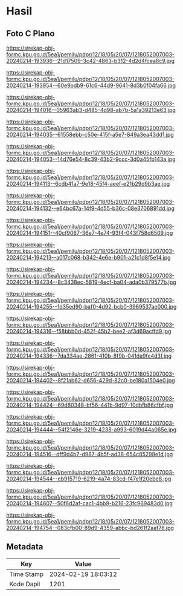 # Hasil

## Foto C Plano

https://sirekap-obj-formc.kpu.go.id/5ea1/pemilu/pdpr/12/18/05/20/07/1218052007003-20240214-193936--21d17509-3c42-4863-b312-4d2d4fcea8c9.jpg

https://sirekap-obj-formc.kpu.go.id/5ea1/pemilu/pdpr/12/18/05/20/07/1218052007003-20240214-193954--60e9bdb9-61c6-44d9-9641-8d3b0f04fa66.jpg

https://sirekap-obj-formc.kpu.go.id/5ea1/pemilu/pdpr/12/18/05/20/07/1218052007003-20240214-194016--05963ab3-d485-4d98-ab7b-5a1a39213e63.jpg

https://sirekap-obj-formc.kpu.go.id/5ea1/pemilu/pdpr/12/18/05/20/07/1218052007003-20240214-194035--61558ebb-c50e-415f-a5e7-849a3ea43dd1.jpg

https://sirekap-obj-formc.kpu.go.id/5ea1/pemilu/pdpr/12/18/05/20/07/1218052007003-20240214-194053--14d76e54-8c39-43b2-9ccc-3d0a45fb143a.jpg

https://sirekap-obj-formc.kpu.go.id/5ea1/pemilu/pdpr/12/18/05/20/07/1218052007003-20240214-194113--6cdb41a7-9e18-45f4-aeef-e21b29d9b3ae.jpg

https://sirekap-obj-formc.kpu.go.id/5ea1/pemilu/pdpr/12/18/05/20/07/1218052007003-20240214-194132--e64bc67a-14f9-4d55-b36c-08e3706891dd.jpg

https://sirekap-obj-formc.kpu.go.id/5ea1/pemilu/pdpr/12/18/05/20/07/1218052007003-20240214-194151--40cf9067-36e7-4e74-93f4-043f758d6509.jpg

https://sirekap-obj-formc.kpu.go.id/5ea1/pemilu/pdpr/12/18/05/20/07/1218052007003-20240214-194213--a017c068-b342-4e6e-b901-a21c1d8f5e14.jpg

https://sirekap-obj-formc.kpu.go.id/5ea1/pemilu/pdpr/12/18/05/20/07/1218052007003-20240214-194234--8c3438ec-5819-4ecf-ba04-ada0b379577b.jpg

https://sirekap-obj-formc.kpu.go.id/5ea1/pemilu/pdpr/12/18/05/20/07/1218052007003-20240214-194255--1d35ed90-baf0-4d92-bcb0-3969537ae000.jpg

https://sirekap-obj-formc.kpu.go.id/5ea1/pemilu/pdpr/12/18/05/20/07/1218052007003-20240214-194316--f58bbb0d-452f-45b2-bee2-af3d69acffd9.jpg

https://sirekap-obj-formc.kpu.go.id/5ea1/pemilu/pdpr/12/18/05/20/07/1218052007003-20240214-194336--7da334ae-2861-410b-8f9b-041da9fe4d3f.jpg

https://sirekap-obj-formc.kpu.go.id/5ea1/pemilu/pdpr/12/18/05/20/07/1218052007003-20240214-194402--8f21ab62-d656-429d-82c0-be180a1504e0.jpg

https://sirekap-obj-formc.kpu.go.id/5ea1/pemilu/pdpr/12/18/05/20/07/1218052007003-20240214-194424--69d80348-bf56-441b-9d97-10dbfb86cfbf.jpg

https://sirekap-obj-formc.kpu.go.id/5ea1/pemilu/pdpr/12/18/05/20/07/1218052007003-20240214-194444--54f2146e-3219-4238-a993-6019d44a065e.jpg

https://sirekap-obj-formc.kpu.go.id/5ea1/pemilu/pdpr/12/18/05/20/07/1218052007003-20240214-194516--dff9d4b7-d987-4b5f-ad38-654c85298e1d.jpg

https://sirekap-obj-formc.kpu.go.id/5ea1/pemilu/pdpr/12/18/05/20/07/1218052007003-20240214-194544--eb915719-6219-4a74-83cd-f47e1f20ebe8.jpg

https://sirekap-obj-formc.kpu.go.id/5ea1/pemilu/pdpr/12/18/05/20/07/1218052007003-20240214-194607--50f6d2af-cac1-4bb9-b216-23fc969483d0.jpg

https://sirekap-obj-formc.kpu.go.id/5ea1/pemilu/pdpr/12/18/05/20/07/1218052007003-20240214-194754--083cfb00-89d9-4359-abbc-bd261f2aaf78.jpg


## Metadata

| Key        | Value               |
| ---------- | ------------------- |
| Time Stamp | 2024-02-19 18:03:12 |
| Kode Dapil | 1201                |



